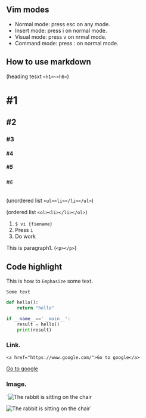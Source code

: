 ## Vim modes

- Normal mode: press esc on any mode.
- Insert mode: press i on normal mode.
- Visual mode: press v on nrmal mode.
- Command mode: press : on normal mode.


## How to use markdown

(heading tesxt `<h1>~<h6>`)

# #1
## #2
### #3
#### #4
##### #5
###### #6

(unordered list `<ul><li></li></ul>`)


(ordered list `<ol><li></li></ol>`)

1. `$ vi {fiename}`
2. Press `i`
3. Do work


This is paragraph1.
(`<p></p>`)


## Code highlight

This is how to `Emphasize` some text.

`Some text`


```python
def hello():
    return "hello"

if __name__=='__main__':
    result = hello()
    print(result)
```

### Link.

`<a href="https://www.google.com/">Go to google</a>`

[Go to google](https://www.google.com/)



### Image.

`<img src="rabbit.png" alt="The rabbit is sitting on the chair">

![The rabbit is sitting on the chair](rabbit.png)`








